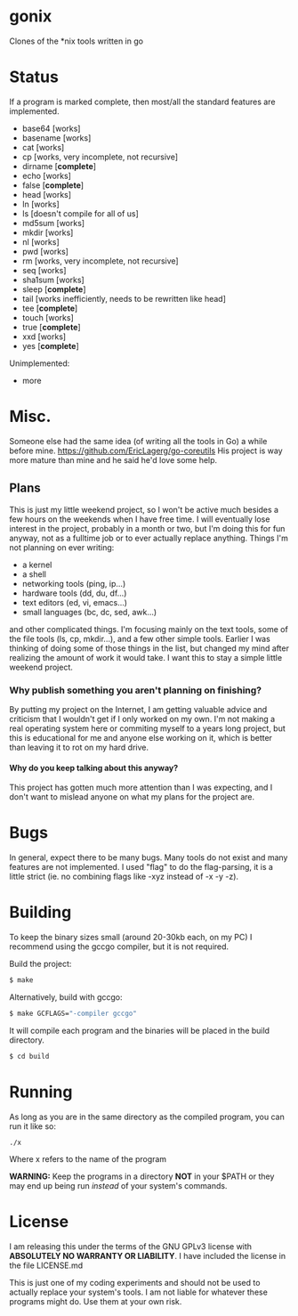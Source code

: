 # gonix
Clones of the *nix tools written in go

# Status
If a program is marked complete, then most/all the standard features are implemented.
* base64 [works]
* basename [works]
* cat [works]
* cp [works, very incomplete, not recursive]
* dirname [**complete**]
* echo [works]
* false [**complete**]
* head [works]
* ln [works]
* ls [doesn't compile for all of us]
* md5sum [works]
* mkdir [works]
* nl [works]
* pwd [works]
* rm [works, very incomplete, not recursive]
* seq [works]
* sha1sum [works]
* sleep [**complete**]
* tail [works inefficiently, needs to be rewritten like head]
* tee [**complete**]
* touch [works]
* true [**complete**]
* xxd [works]
* yes [**complete**]

Unimplemented:
* more

# Misc.
Someone else had the same idea (of writing all the tools in Go) a while before mine.
https://github.com/EricLagerg/go-coreutils
His project is way more mature than mine and he said he'd love some help.


## Plans
This is just my little weekend project, so I won't be active much besides a few hours on the weekends when I have free time.
I will eventually lose interest in the project, probably in a month or two, but I'm doing this for fun anyway, not as a fulltime job or to ever actually replace anything.
Things I'm not planning on ever writing:
* a kernel
* a shell
* networking tools (ping, ip...)
* hardware tools (dd, du, df...)
* text editors (ed, vi, emacs...)
* small languages (bc, dc, sed, awk...)

and other complicated things. I'm focusing mainly on the text tools, some of the file tools (ls, cp, mkdir...), and a few other simple tools. Earlier I was thinking of doing some of those things in the list, but changed my mind after realizing the amount of work it would take. I want this to stay a simple little weekend project.

### Why publish something you aren't planning on finishing?
By putting my project on the Internet, I am getting valuable advice and criticism that I wouldn't get if I only worked on my own. I'm not making a real operating system here or commiting myself to a years long project, but this is educational for me and anyone else working on it, which is better than leaving it to rot on my hard drive.

#### Why do you keep talking about this anyway?
This project has gotten much more attention than I was expecting, and I don't want to mislead anyone on what my plans for the project are.

# Bugs
In general, expect there to be many bugs.
Many tools do not exist and many features are not implemented.
I used "flag" to do the flag-parsing, it is a little strict (ie. no combining flags like -xyz instead of -x -y -z).

# Building
To keep the binary sizes small (around 20-30kb each, on my PC) I recommend using the gccgo compiler, but it is not required.

Build the project:
```sh
$ make
```

Alternatively, build with gccgo:
```sh
$ make GCFLAGS="-compiler gccgo"
```

It will compile each program and the binaries will be placed in the build directory.
```sh
$ cd build
```

# Running
As long as you are in the same directory as the compiled program, you can run it like so:

    ./x
Where x refers to the name of the program

**WARNING:** Keep the programs in a directory **NOT** in your $PATH or they may end up being run *instead* of your system's commands.

# License
I am releasing this under the terms of the GNU GPLv3 license with **ABSOLUTELY NO WARRANTY OR LIABILITY**.
I have included the license in the file LICENSE.md

This is just one of my coding experiments and should not be used to actually replace your system's tools.
I am not liable for whatever these programs might do. Use them at your own risk.
